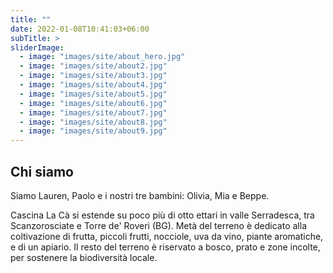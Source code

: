 ```yaml
---
title: ""
date: 2022-01-08T10:41:03+06:00
subTitle: >
sliderImage:
  - image: "images/site/about_hero.jpg"
  - image: "images/site/about2.jpg"
  - image: "images/site/about3.jpg"
  - image: "images/site/about4.jpg"
  - image: "images/site/about5.jpg"
  - image: "images/site/about6.jpg"
  - image: "images/site/about7.jpg"
  - image: "images/site/about8.jpg"
  - image: "images/site/about9.jpg"
---
```

## Chi siamo

Siamo Lauren, Paolo e i nostri tre bambini: Olivia, Mia e Beppe.

Cascina La Cà si estende su poco più di otto ettari in valle Serradesca, tra Scanzorosciate e Torre de' Roveri (BG). Metà del terreno è dedicato alla coltivazione di frutta, piccoli frutti, nocciole, uva da vino, piante aromatiche, e di un apiario. Il resto del terreno è riservato a bosco, prato e zone incolte, per sostenere la biodiversità locale.
